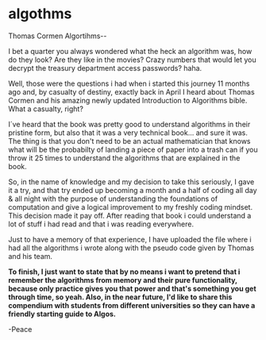 # algothms
Thomas Cormen Algortihms--

I bet a quarter you always wondered what the heck an algorithm was, how do they look? Are they like in the movies? Crazy numbers that would let you decrypt the treasury department access passwords? haha.

Well, those were the questions i had when i started this journey 11 months ago and, by casualty of destiny, exactly back in April I heard about Thomas Cormen and his amazing newly updated Introduction to Algorithms bible. What a casualty, right?

I´ve heard that the book was pretty good to understand algorithms in their pristine form, but also that it was a very technical book... and sure it was. The thing is that you don't need to be an actual mathematician that knows what will be the probabilty of landing a piece of paper into a trash can if you throw it 25 times to understand the algorithms that are explained in the book.

So, in the name of knowledge and my decision to take this seriously, I gave it a try, and that try ended up becoming a month and a half of coding all day & all night with the purpose of understanding the foundations of computation and give a logical improvement to my freshly coding mindset. This decision made it pay off. After reading that book i could understand a lot of stuff i had read and that i was reading everywhere.

Just to have a memory of that experience, I have uploaded the file where i had all the algorithms i wrote along with the pseudo code given by Thomas and his team.

<b> To finish, I just want to state that by no means i want to pretend that i remember the algorithms from memory and their pure functionality, because only practice gives you that power and that's something you get through time, so yeah. Also, in the near future, I'd like to share this compendium with students from different universities so they can have a friendly starting guide to Algos. </b>

-Peace
